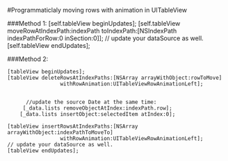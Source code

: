 #Programmaticlaly moving rows with animation in UITableView


###Method 1:
        [self.tableView beginUpdates];
        [self.tableView moveRowAtIndexPath:indexPath toIndexPath:[NSIndexPath indexPathForRow:0 inSection:0]];
        // update your dataSource as well.
        [self.tableView endUpdates];



###Method 2:

	[tableView beginUpdates];
	[tableView deleteRowsAtIndexPaths:[NSArray arrayWithObject:rowToMove]
	                 withRowAnimation:UITableViewRowAnimationLeft];
	         
	         
	      //update the source Date at the same time:           
	     [_data.lists removeObjectAtIndex:indexPath.row];
        [_data.lists insertObject:selectedItem atIndex:0];              
	                 
	[tableView insertRowsAtIndexPaths:[NSArray arrayWithObject:indexPathToMoveTo]
	                 withRowAnimation:UITableViewRowAnimationLeft];
	// update your dataSource as well.
	[tableView endUpdates];